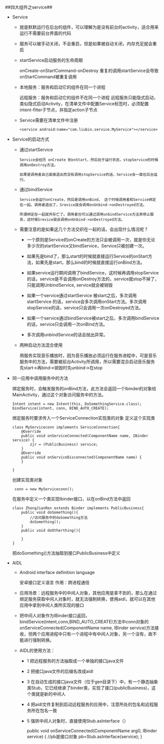##四大组件之service##

-	Service
	
	-	就是默默运行在后台的组件，可以理解为是没有前台的activity，适合用来运行不需要前台界面的代码
	
	-	服务可以被手动关闭，不会重启，但是如果被自动关闭，内存充足就会重启
	
	-	startService启动服务的生命周期
	 
		onCreate-onStartCommand-onDestroy
	重复的调用startService会导致onStartCommand被重复调用

	-	本地服务：服务和启动它的组件在同一个进程
	
		远程服务：服务和启动它的组件不在同一个进程
		远程服务只能隐式启动，类似隐式启动Activity，在清单文件中配置Service标签时，必须配置intent-filter子节点，并指定action子节点

	-	Service需要在清单文件中注册
	
			<service android:name="com.liubin.service.MyService"></service>

-	Service的启动方式

	-	通过startService
    
			Service会经历 onCreate 到onStart，然后处于运行状态，stopService的时候调用onDestroy方法。

			如果是调用者自己直接退出而没有调用stopService的话，Service会一直在后台运行。

	-	通过bindService   
    		
			Service会运行onCreate，然后是调用onBind， 这个时候调用者和Service绑定在一起。调用者退出了，Srevice就会调用onUnbind->onDestroyed方法。
   			
			所谓绑定在一起就共存亡了。调用者也可以通过调用unbindService方法来停止服务，这时候Srevice就会调用onUnbind->onDestroyed方法。

	-	需要注意的是如果这几个方法交织在一起的话，会出现什么情况呢？
		- 一个原则是Service的onCreate的方法只会被调用一次，就是你无论多少次的startService又bindService，Service只被创建一次。

		- 如果先是bind了，那么start的时候就直接运行Service的onStart方法，如果先是start，那么bind的时候就直接运行onBind方法。

		- 如果service运行期间调用了bindService，这时候再调用stopService的话，service是不会调用onDestroy方法的，service就stop不掉了，只能调用UnbindService, service就会被销毁

		- 如果一个service通过startService 被start之后，多次调用startService 的话，service会多次调用onStart方法。多次调用stopService的话，service只会调用一次onDestroyed方法。

		- 如果一个service通过bindService被start之后，多次调用bindService的话，service只会调用一次onBind方法。

		- 多次调用unbindService的话会抛出异常。

	-	两种启动方法混合使用
	
		用服务实现音乐播放时，因为音乐播放必须运行在服务进程中，可是音乐服务中的方法，需要被前台Activity所调用，所以需要混合启动音乐服务
		先start->再bind->销毁时先unbind->在stop

-	同一应用中调用服务中的方法

	绑定服务时，会触发服务的onBind方法，此方法会返回一个Ibinder的对象给MainActivity，通过这个对象访问服务中的方法。

		Intent intent = new Intent(this, DoSomethingService.class);
		bindService(intent, conn, BIND_AUTO_CREATE);
	绑定服务时要求传入一个ServiceConnection实现类的对象
	定义这个实现类

		class MyServiceconn implements ServiceConnection{
			@Override
			public void onServiceConnected(ComponentName name, IBinder service) {
				zjr = (PublicBusiness) service;
			}
			@Override
			public void onServiceDisconnected(ComponentName name) {	
			}
    	
		}
	创建实现类对象

		 conn = new MyServiceconn();
	在服务中定义一个类实现Ibinder接口，以在onBind方法中返回

		class ZhongJianRen extends Binder implements PublicBusiness{
			public void doSomething(){
				//访问服务中的doSomething方法
				doSomething();
			}	
			public void doOtherthing(){
			
			}
		}
	把doSomething()方法抽取到接口PublicBusiness中定义

-	AIDL
	
	-	Android interface definition language
		
		安卓接口定义语言
		作用：跨进程通信
	
	-	应用场景：远程服务中的中间人对象，其他应用是拿不到的，那么在通过绑定服务获取中间人对象时，就无法强制转换，使用aidl，就可以在其他应用中拿到中间人类所实现的接口

	-	把中间人对象作为IBinder接口返回，bindService(intent,conn,BIND_AUTO_CREATE)方法中conn对象的onServiceConnected(ComponentName name, IBinder service)方法接收，但两个应用进程中只有一个进程中有中间人对象，另一个没有，故不能进行强制转换。
	
	-	AIDL的使用方法：
	
		- 1  把远程服务的方法抽取成一个单独的接口java文件
		- 2 把接口java文件的后缀名改成aidl
		- 3 在自动生成的接口java文件（位于gen目录下）中，有一个静态抽象类Stub，它已经继承了binder类，实现了接口(publicBusiness)，这个类就是新的中间人
		- 4 把aidl文件复制到启动远程服务的应用中，注意所处的包名和远程服务所在包名一致
		- 5 强转中间人对象时，直接使用Stub.asInterface（）

			public void onServiceConnected(ComponentName arg0, IBinder service) {
				//pb是接口对象
				pb=Stub.asInterface(service);
	     }